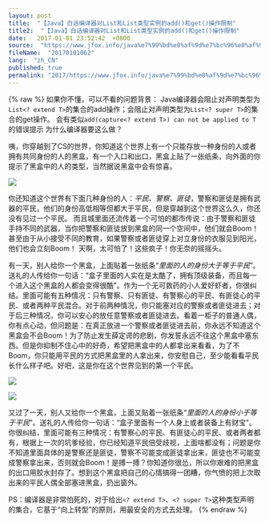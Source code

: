 ```yaml
---
layout: post
title:  "【Java】白话编译器对List和List类型实例的add()和get()操作限制"
title2:  "【Java】白话编译器对List和List类型实例的add()和get()操作限制"
date:   2017-01-01 23:52:42  +0800
source:  "https://www.jfox.info/java%e7%99%bd%e8%af%9d%e7%bc%96%e8%af%91%e5%99%a8%e5%af%b9listextendt%e5%92%8clistsupert%e7%b1%bb%e5%9e%8b%e5%ae%9e%e4%be%8b%e7%9a%84add%e5%92%8cget%e6%93%8d%e4%bd%9c%e9%99%90%e5%88%b6.html"
fileName:  "20170101062"
lang:  "zh_CN"
published: true
permalink: "2017/https://www.jfox.info/java%e7%99%bd%e8%af%9d%e7%bc%96%e8%af%91%e5%99%a8%e5%af%b9listextendt%e5%92%8clistsupert%e7%b1%bb%e5%9e%8b%e5%ae%9e%e4%be%8b%e7%9a%84add%e5%92%8cget%e6%93%8d%e4%bd%9c%e9%99%90%e5%88%b6.html"
---
```

{% raw %}
如果你不懂，可以不看的问题背景：
Java编译器会阻止对声明类型为`List<? extend T>`的集合的add操作；会阻止对声明类型为`List<? super T>`的集合的get操作。
会有类似`add(capture<? extend T>) can not be applied to T`的错误提示
为什么编译器要这么做？

咦，你穿越到了CS的世界，你知道这个世界上有一个只能存放一种身份的人或者拥有共同身份的人的黑盒，有一个入口和出口，黑盒上贴了一张纸条，向外面的你提示了黑盒中的人的类型，当然据说黑盒中会有惊喜。

![](b0a1dd5.png)

你还知道这个世界有下面几种身份的人：*平民、警察、匪徒*，警察和匪徒是拥有武器的平民，他们的身份高低相等但都大于平民，但是穿越到这个世界这么久，你还没有见过一个平民。
而且城里面还流传着一个可怕的都市传说：由于警察和匪徒手持不同的武器，当你把警察和匪徒放到黑盒的同一个空间中，他们就会Boom！甚至由于从小接受不同的教育，如果警察或者匪徒穿上对立身份的衣服见到阳光，他们也会立刻Boom！
天啊，太可怕了！这些疯子！你无奈的摇摇头。

有一天，别人给你一个黑盒，上面贴着一张纸条“*里面的人的身份大于等于平民*”。送礼的人传给你一句话：“盒子里面的人实在是太酷了，拥有顶级装备，而且每一个进入这个黑盒的人都会变得很酷”。作为一个无可救药的小人爱好虾者，你很纠结。里面可能有五种情况：只有警察、只有匪徒、有警察心的平民、有匪徒心的平民、或者两种平民混合。对于前两种情况，你只能塞对应的警察或者匪徒进去；对于后三种情况，你可以安心的放任意警察或者匪徒进去。看着一柜子的普通人偶，你有点心动，但问题是：在真正放进一个警察或者匪徒进去前，你永远不知道这个黑盒会不会Boom！为了防止发生薛定谔的悲剧，你发誓永远不往这个黑盒中塞东西。但是你抑制不住心中的好奇，希望把黑盒中的人都拿出来看看，为了不Boom，你只能用平民的方式把黑盒里的人拿出来，你安慰自己，至少能看看平民长什么样子吧。好吧，这是你在这个世界见到的第一个平民。

![](f0b1201.png)

![](3852439.png)

又过了一天，别人又给你一个黑盒，上面又贴着一张纸条“*里面的人的身份小于等于平民*”。送礼的人传给你一句话：“盒子里面有一个人身上或者装备上有财宝”。你很纠结，里面可能有三种情况：有警察心的平民、有匪徒心的平民、或者两者都有，根据上一次的坑爹经验，你已经知道平民倍受歧视，上面啥都没有；问题是你不知道里面具体的是警察还是匪徒，警察不可能变成匪徒拿出来，匪徒也不可能变成警察拿出来，否则就会Boom！是搏一搏？你知道你很怂，所以你艰难的把黑盒的出口用胶水封存了。想到这个黑盒把自己的心情搞得一团糟，你气愤的把上次取出来的平民人偶全部塞进黑盒，扔出窗外。

PS：编译器是非常怕死的，对于给出`<? extend T>`、`<? super T>`这种类型声明的集合，它基于“向上转型”的原则，用最安全的方式去处理。
{% endraw %}